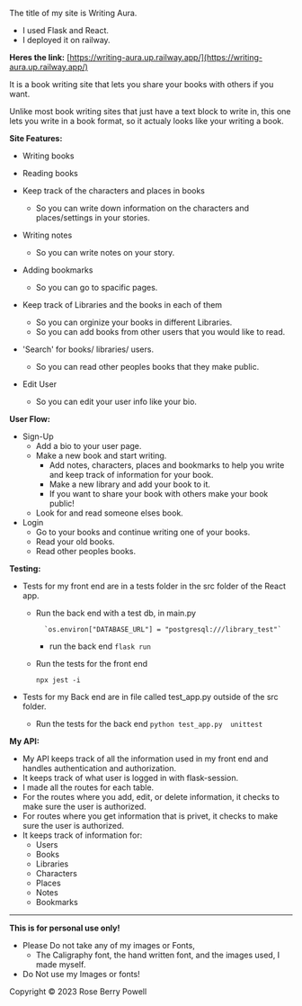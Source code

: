 The title of my site is Writing Aura.

* I used Flask and React.
* I deployed it on railway.

**Heres the link:** [https://writing-aura.up.railway.app/](https://writing-aura.up.railway.app/)


It is a book writing site that lets you share your books with others if you want.
	
Unlike most book writing sites that just have a text block to write in, this one lets you write in a book format, so it actualy looks like your writing a book.

**Site Features:**

* Writing books
* Reading books
* Keep track of the characters and places in books
	* So you can write down information on the 	characters and places/settings in your stories.
* Writing notes
	* So you can write notes on your story.
* Adding bookmarks
	* So you can go to spacific pages.
* Keep track of Libraries and the books in each of them
	* So you can orginize your books in different Libraries.
	* So you can add books from other users that you would like to read.
* 'Search'  for books/ libraries/ users.
	* So you can read other peoples books that they make public.

* Edit User
	* So you can edit your user info like your bio.

**User Flow:**

* Sign-Up
	* Add a bio to your user page.
	* Make a new book and start writing.
		* Add notes, characters, places and bookmarks to help you write and keep track of information for your book.
		* Make a new library and add your book to it.
		* If you want to share your book with others make your book public!
	* Look for and read someone elses book.
* Login
	* Go to your books and continue writing one of your books.
	* Read your old books.
	* Read other peoples books.
	
	
**Testing:**

* Tests for my front end are in a tests folder in the src folder of the React app.
	* Run the back end with a test db, in main.py
	
			`os.environ["DATABASE_URL"] = "postgresql:///library_test"`
		* run the back end `flask run`
	* Run the tests for the front end

		`npx jest -i`

* Tests for my Back end are in file called test_app.py outside of the src folder.
	* Run the tests for the back end
	`python test_app.py  unittest `
	
**My API:**

* My API keeps track of all the information used in my front end and handles authentication and authorization.
* It keeps track of what user is logged in with flask-session.
* I made all the routes for each table.
* For the routes where you add, edit, or delete information, it checks to make sure the user is authorized.
* For routes where you get information that is privet, it checks to make sure the user is authorized.
* It keeps track of information for:
	* Users
	* Books
	* Libraries
	* Characters
	* Places
	* Notes
	* Bookmarks


****


**This is for personal use only!**

* Please Do not take any of my images or Fonts,
	*  The Caligraphy font, the hand written font, and the images used, I made myself. 
* Do Not use my Images or fonts! 

Copyright © 2023 Rose Berry Powell
